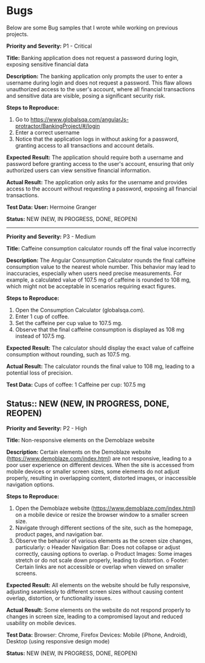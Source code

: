 # Bugs

Below are some Bug samples that I wrote while working on previous projects.

**Priority and Severity:** P1 - Critical

**Title:** Banking application does not request a password during login, exposing sensitive financial data

**Description:** The banking application only prompts the user to enter a username during login and does not request a password. This flaw allows unauthorized access to the user's account, where all financial transactions and sensitive data are visible, posing a significant security risk.

**Steps to Reproduce:**
1.	Go to  https://www.globalsqa.com/angularJs-protractor/BankingProject/#/login
2.	Enter a correct username
3.	Notice that the application logs in without asking for a password, granting access to all transactions and account details.
   
**Expected Result:**
The application should require both a username and password before granting access to the user's account, ensuring that only authorized users can view sensitive financial information.

**Actual Result:**
The application only asks for the username and provides access to the account without requesting a password, exposing all financial transactions.

**Test Data:**
**User:** Hermoine Granger

**Status:** NEW (NEW, IN PROGRESS, DONE, REOPEN)

------------------------------------------------------------------------
**Priority and Severity:** P3 - Medium

**Title:** Caffeine consumption calculator rounds off the final value incorrectly

**Description:** The Angular Consumption Calculator rounds the final caffeine consumption value to the nearest whole number. This behavior may lead to inaccuracies, especially when users need precise measurements. For example, a calculated value of 107.5 mg of caffeine is rounded to 108 mg, which might not be acceptable in scenarios requiring exact figures.

**Steps to Reproduce:**
  1.	Open the Consumption Calculator (globalsqa.com).
  2.	Enter 1 cup of coffee.
  3.	Set the caffeine per cup value to 107.5 mg.
  4.	Observe that the final caffeine consumption is displayed as 108 mg instead of 107.5 mg.
     
**Expected Result:**
The calculator should display the exact value of caffeine consumption without rounding, such as 107.5 mg.

**Actual Result:**
The calculator rounds the final value to 108 mg, leading to a potential loss of precision.

**Test Data:**
Cups of coffee: 1
Caffeine per cup: 107.5 mg

**Status:**: NEW (NEW, IN PROGRESS, DONE, REOPEN)
 ------------------------------------------------------------------------

**Priority and Severity:** P2 - High

**Title:** Non-responsive elements on the Demoblaze website

**Description:** Certain elements on the Demoblaze website (https://www.demoblaze.com/index.html) are not responsive, leading to a poor user experience on different devices. When the site is accessed from mobile devices or smaller screen sizes, some elements do not adjust properly, resulting in overlapping content, distorted images, or inaccessible navigation options.

**Steps to Reproduce:**
   1.	Open the Demoblaze website (https://www.demoblaze.com/index.html) on a mobile device or resize the browser window to a smaller screen size.
   2.	Navigate through different sections of the site, such as the homepage, product pages, and navigation bar.
   3.	Observe the behavior of various elements as the screen size changes, particularly:
        o	Header Navigation Bar: Does not collapse or adjust correctly, causing options to overlap.
        o	Product Images: Some images stretch or do not scale down properly, leading to distortion.
        o	Footer: Certain links are not accessible or overlap when viewed on smaller screens.
     	
     	
**Expected Result:**
All elements on the website should be fully responsive, adjusting seamlessly to different screen sizes without causing content overlap, distortion, or functionality issues.

**Actual Result:**
Some elements on the website do not respond properly to changes in screen size, leading to a compromised layout and reduced usability on mobile devices.

**Test Data:**
Browser: Chrome, Firefox
Devices: Mobile (iPhone, Android), Desktop (using responsive design mode)

**Status:** NEW (NEW, IN PROGRESS, DONE, REOPEN)

